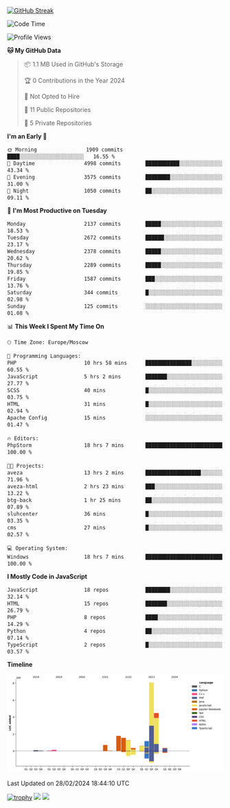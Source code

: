 [![GitHub Streak](https://github-readme-streak-stats.herokuapp.com/?user=yogik10)](https://git.io/streak-stats)
<!--START_SECTION:waka-->
![Code Time](http://img.shields.io/badge/Code%20Time-271%20hrs%2022%20mins-blue)

![Profile Views](http://img.shields.io/badge/Profile%20Views-0-blue)

**🐱 My GitHub Data** 

> 📦 1.1 MB Used in GitHub's Storage 
 > 
> 🏆 0 Contributions in the Year 2024
 > 
> 🚫 Not Opted to Hire
 > 
> 📜 11 Public Repositories 
 > 
> 🔑 5 Private Repositories 
 > 
**I'm an Early 🐤** 

```text
🌞 Morning                1909 commits        ████░░░░░░░░░░░░░░░░░░░░░   16.55 % 
🌆 Daytime                4998 commits        ███████████░░░░░░░░░░░░░░   43.34 % 
🌃 Evening                3575 commits        ████████░░░░░░░░░░░░░░░░░   31.00 % 
🌙 Night                  1050 commits        ██░░░░░░░░░░░░░░░░░░░░░░░   09.11 % 
```
📅 **I'm Most Productive on Tuesday** 

```text
Monday                   2137 commits        █████░░░░░░░░░░░░░░░░░░░░   18.53 % 
Tuesday                  2672 commits        ██████░░░░░░░░░░░░░░░░░░░   23.17 % 
Wednesday                2378 commits        █████░░░░░░░░░░░░░░░░░░░░   20.62 % 
Thursday                 2289 commits        █████░░░░░░░░░░░░░░░░░░░░   19.85 % 
Friday                   1587 commits        ███░░░░░░░░░░░░░░░░░░░░░░   13.76 % 
Saturday                 344 commits         █░░░░░░░░░░░░░░░░░░░░░░░░   02.98 % 
Sunday                   125 commits         ░░░░░░░░░░░░░░░░░░░░░░░░░   01.08 % 
```


📊 **This Week I Spent My Time On** 

```text
🕑︎ Time Zone: Europe/Moscow

💬 Programming Languages: 
PHP                      10 hrs 58 mins      ███████████████░░░░░░░░░░   60.55 % 
JavaScript               5 hrs 2 mins        ███████░░░░░░░░░░░░░░░░░░   27.77 % 
SCSS                     40 mins             █░░░░░░░░░░░░░░░░░░░░░░░░   03.75 % 
HTML                     31 mins             █░░░░░░░░░░░░░░░░░░░░░░░░   02.94 % 
Apache Config            15 mins             ░░░░░░░░░░░░░░░░░░░░░░░░░   01.47 % 

🔥 Editors: 
PhpStorm                 18 hrs 7 mins       █████████████████████████   100.00 % 

🐱‍💻 Projects: 
aveza                    13 hrs 2 mins       ██████████████████░░░░░░░   71.96 % 
aveza-html               2 hrs 23 mins       ███░░░░░░░░░░░░░░░░░░░░░░   13.22 % 
btg-back                 1 hr 25 mins        ██░░░░░░░░░░░░░░░░░░░░░░░   07.89 % 
sluhcenter               36 mins             █░░░░░░░░░░░░░░░░░░░░░░░░   03.35 % 
cms                      27 mins             █░░░░░░░░░░░░░░░░░░░░░░░░   02.57 % 

💻 Operating System: 
Windows                  18 hrs 7 mins       █████████████████████████   100.00 % 
```

**I Mostly Code in JavaScript** 

```text
JavaScript               18 repos            ████████░░░░░░░░░░░░░░░░░   32.14 % 
HTML                     15 repos            ███████░░░░░░░░░░░░░░░░░░   26.79 % 
PHP                      8 repos             ████░░░░░░░░░░░░░░░░░░░░░   14.29 % 
Python                   4 repos             ██░░░░░░░░░░░░░░░░░░░░░░░   07.14 % 
TypeScript               2 repos             █░░░░░░░░░░░░░░░░░░░░░░░░   03.57 % 
```



**Timeline**

![Lines of Code chart](https://raw.githubusercontent.com/Yogik10/Yogik10/main/assets/bar_graph.png)


 Last Updated on 28/02/2024 18:44:10 UTC
<!--END_SECTION:waka-->
[![trophy](https://github-profile-trophy.vercel.app/?username=yogik10)](https://github.com/ryo-ma/github-profile-trophy)
![](https://github-profile-summary-cards.vercel.app/api/cards/profile-details?username=yogik10&theme=solarized_dark)
![](https://github-profile-summary-cards.vercel.app/api/cards/most-commit-language?username=yogik10&theme=solarized_dark)


